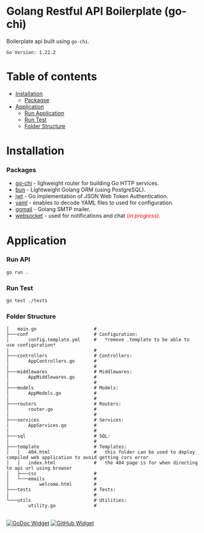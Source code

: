 # Golang Restful API Boilerplate (go-chi)

Boilerplate api built using `go-chi`.

`Go Version: 1.22.2`

Table of contents
=================

* [Installation](#installation)
  * [Packagse](#packages)
* [Application](#application)
  * [Run Application](#run-api)
  * [Run Test](#run-test)
  * [Folder Structure](#folder-structure)

# Installation

### Packages
- [go-chi](https://github.com/go-chi/chi) - lighweight router for building Go HTTP services.
- [bun](https://github.com/uptrace/bun) - Lightweight Golang ORM (using PostgreSQL).
- [jwt](https://github.com/golang-jwt/jwt) - Go implementation of JSON Web Token Authentication.
- [yaml](https://gopkg.in/yaml.v3) - enables to decode YAML files to used for configuration.
- [gomail](https://gopkg.in/gomail.v2) - Golang SMTP mailer.
- [websocket](https://github.com/gorilla/websocket) - used for notifications and chat <span style="color: red">(*in progress*)</span>.

# Application

### Run API
```sh
go run .
```

### Run Test
```sh
go test ./tests
```

### Folder Structure
```
│   main.go                     #
├───conf                        # Configuration:
│       config.template.yml     #   *remove .template to be able to use configuration*
|                               #
├───controllers                 # Controllers:
│       AppControllers.go       #
|                               #
├───middlewares                 # Middlewares:
│       AppMiddlewares.go       #
|                               #
├───models                      # Models:
│       AppModels.go            #
|                               #
├───routers                     # Routers:
│       router.go               #
|                               #
├───services                    # Services:
|       AppServices.go          #
|                               #
├───sql                         # SQL:
|                               #
├───template                    # Templates:
│   │   404.html                #   this folder can be used to deploy compiled web application to avoid getting cors error
│   │   index.html              #   the 404 page is for when directing to api url using browser
│   ├───css                     #
│   └───emails                  #
│           welcome.html        #
├───tests                       # Tests:
|                               #
└───utils                       # Utilities:
        utility.go              #
```

##
[![GoDoc Widget]][GoDoc]
[![GitHub Widget]][My GitHub]

[GoDoc]: https://pkg.go.dev/github.com/go-chi/chi/v5
[GoDoc Widget]: https://img.shields.io/badge/references-go?style=flat&logo=go&labelColor=%235C5C5C&color=%23007D9C
[My GitHub]: https://github.com/XaiPhyr
[GitHub Widget]: https://img.shields.io/badge/XaiPhyr-github?style=flat&logo=github&labelColor=%235C5C5C&color=%235C5C5C

